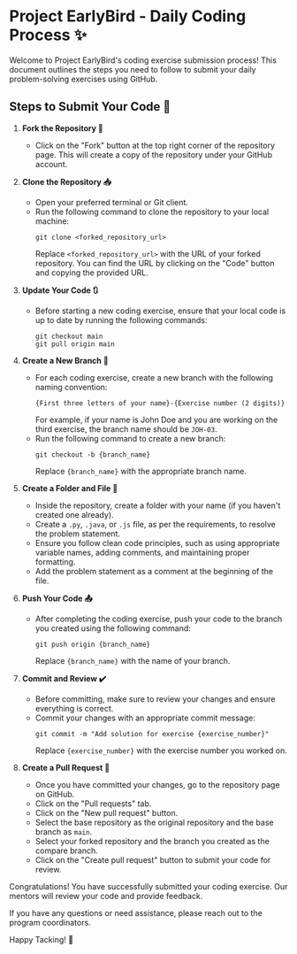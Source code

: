 # Project EarlyBird - Daily Coding Process ✨

Welcome to Project EarlyBird's coding exercise submission process! This document outlines the steps you need to follow to submit your daily problem-solving exercises using GitHub.

## Steps to Submit Your Code 🚀

1. **Fork the Repository 🍴**
   - Click on the "Fork" button at the top right corner of the repository page. This will create a copy of the repository under your GitHub account.

2. **Clone the Repository 📥**
   - Open your preferred terminal or Git client.
   - Run the following command to clone the repository to your local machine:
     ```
     git clone <forked_repository_url>
     ```
     Replace `<forked_repository_url>` with the URL of your forked repository. You can find the URL by clicking on the "Code" button and copying the provided URL.

3. **Update Your Code 🔃**
   - Before starting a new coding exercise, ensure that your local code is up to date by running the following commands:
     ```
     git checkout main
     git pull origin main
     ```

4. **Create a New Branch 🌿**
   - For each coding exercise, create a new branch with the following naming convention:
     ```
     {First three letters of your name}-{Exercise number (2 digits)}
     ```
     For example, if your name is John Doe and you are working on the third exercise, the branch name should be `JOH-03`.
   - Run the following command to create a new branch:
     ```
     git checkout -b {branch_name}
     ```
     Replace `{branch_name}` with the appropriate branch name.

5. **Create a Folder and File 📂**
   - Inside the repository, create a folder with your name (if you haven't created one already).
   - Create a `.py`, `.java`, or `.js` file, as per the requirements, to resolve the problem statement.
   - Ensure you follow clean code principles, such as using appropriate variable names, adding comments, and maintaining proper formatting.
   - Add the problem statement as a comment at the beginning of the file.

6. **Push Your Code 📤**
   - After completing the coding exercise, push your code to the branch you created using the following command:
     ```
     git push origin {branch_name}
     ```
     Replace `{branch_name}` with the name of your branch.

7. **Commit and Review ✔️**
   - Before committing, make sure to review your changes and ensure everything is correct.
   - Commit your changes with an appropriate commit message:
     ```
     git commit -m "Add solution for exercise {exercise_number}"
     ```
     Replace `{exercise_number}` with the exercise number you worked on.

8. **Create a Pull Request 🚀**
   - Once you have committed your changes, go to the repository page on GitHub.
   - Click on the "Pull requests" tab.
   - Click on the "New pull request" button.
   - Select the base repository as the original repository and the base branch as `main`.
   - Select your forked repository and the branch you created as the compare branch.
   - Click on the "Create pull request" button to submit your code for review.

Congratulations! You have successfully submitted your coding exercise. Our mentors will review your code and provide feedback.

If you have any questions or need assistance, please reach out to the program coordinators.

Happy Tacking! 🎉
